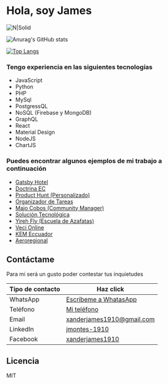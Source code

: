 # Hola, soy James

![N|Solid](https://firebasestorage.googleapis.com/v0/b/quedate-en-casa-ae2e8.appspot.com/o/Personal%20Jimmy%2FFondo%20GitHub_660x440.jpg?alt=media&token=d3799e9c-ab95-4f16-9b2e-7a30509f4333)

![Anurag's GitHub stats](https://github-readme-stats.vercel.app/api?username=xanderjames1910&show_icons=true&hide=contribs,prs)

[![Top Langs](https://github-readme-stats.vercel.app/api/top-langs/?username=xanderjames1910&layout=compact)](https://github.com/anuraghazra/github-readme-stats)

### Tengo experiencia en las siguientes tecnologías
- JavaScript
- Python
- PHP
- MySql
- PostgressQL
- NoSQL (Firebase y MongoDB)
- GraphQL
- React
- Material Design
- NodeJS
- ChartJS

### Puedes encontrar algunos ejemplos de mi trabajo a continuación
- [Gatsby Hotel](https://gatsby-hotel.web.app)
- [Doctrina EC](https://doctrina-planning.web.app)
- [Product Hunt (Personalizado)](https://product-hunt-next-js.web.app)
- [Organizador de Tareas](https://tareas-mern.web.app)
- [Majo Cobos (Community Manager)](https://majo-cobos.firebaseapp.com/home)
- [Solución Tecnológica](https://soluciontecnologica.ec)
- [Yireh Fly (Escuela de Azafatas)](https://yireh-fly.com)
- [Veci Online](https://vecionline.com)
- [KEM Eccuador](https://kemecuador.com)
- [Aeroregional](https://aeroregional.net)

## Contáctame

Para mi será un gusto poder contestar tus inquietudes

| Tipo de contacto | Haz click |
| ------ | ------ |
| WhatsApp | [Escríbeme a WhatasApp](https://api.whatsapp.com/send?phone=593963101689&text=Hola,%20te%20escribo%20porque%20vi%20tu%20repositorio%20de%20GitHub%20y%20me%20gustar%C3%ADa....) |
| Teléfono | [Mi teléfono](https://link-to-tel.herokuapp.com/tel/%2B593963101689) |
| Email | [xanderjames1910@gmail.com](mailto:xanderjames1910@gmail.com) |
| LinkedIn | [jmontes-1910](https://www.linkedin.com/in/jmontes-1910) |
| Facebook | [xanderjames1910](https://www.facebook.com/xanderjames1910) |

## Licencia

MIT
